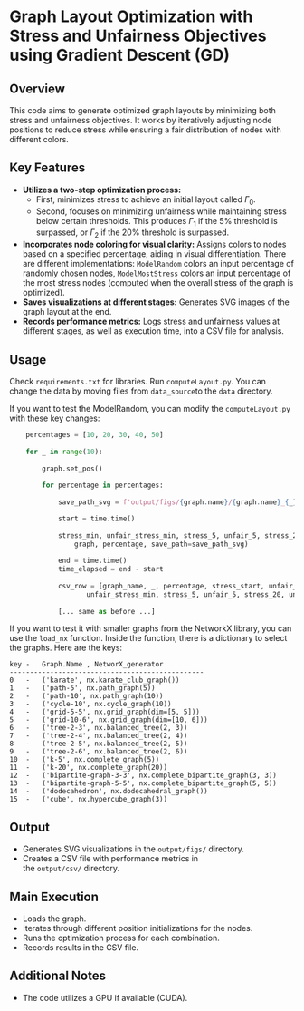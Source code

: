 # **Graph Layout Optimization with Stress and Unfairness Objectives using Gradient Descent (GD)**

## Overview

This code aims to generate optimized graph layouts by minimizing both stress and unfairness objectives. It works by iteratively adjusting node positions to reduce stress while ensuring a fair distribution of nodes with different colors.

## Key Features

- **Utilizes a two-step optimization process:**
  - First, minimizes stress to achieve an initial layout called $\Gamma_0$.
  - Second, focuses on minimizing unfairness while maintaining stress below certain thresholds. This produces $\Gamma_1$ if the 5% threshold is surpassed, or $\Gamma_2$ if the 20% threshold is surpassed. 
- **Incorporates node coloring for visual clarity:** Assigns colors to nodes based on a specified percentage, aiding in visual differentiation. There are different implementations: `ModelRandom` colors an input percentage of randomly chosen nodes, `ModelMostStress` colors an input percentage of the most stress nodes (computed when the overall stress of the graph is optimized).
- **Saves visualizations at different stages:** Generates SVG images of the graph layout at the end.
- **Records performance metrics:** Logs stress and unfairness values at different stages, as well as execution time, into a CSV file for analysis.

## Usage

Check `requirements.txt` for libraries. Run `computeLayout.py`. You can change the data by moving files from `data_source`to the `data` directory.


If you want to test the ModelRandom, you can modify the `computeLayout.py` with these key changes:
``` python
    percentages = [10, 20, 30, 40, 50]
    
    for _ in range(10):
       
        graph.set_pos()
        
        for percentage in percentages:
            
            save_path_svg = f'output/figs/{graph.name}/{graph.name}_{_}_{percentage}'

            start = time.time()
            
            stress_min, unfair_stress_min, stress_5, unfair_5, stress_20, unfair_20 = model.train(
                graph, percentage, save_path=save_path_svg)
            
            end = time.time()
            time_elapsed = end - start
            
            csv_row = [graph_name, _, percentage, stress_start, unfair_start, stress_min,
                   unfair_stress_min, stress_5, unfair_5, stress_20, unfair_20, time_elapsed]
            
            [... same as before ...]

```

If you want to test it with smaller graphs from the NetworkX library, you can use the `load_nx` function. Inside the function, there is a dictionary
to select the graphs. Here are the keys:
```
key -   Graph.Name , NetworX_generator
------------------------------------------------
0   -   ('karate', nx.karate_club_graph())
1   -   ('path-5', nx.path_graph(5))
2   -   ('path-10', nx.path_graph(10))
3   -   ('cycle-10', nx.cycle_graph(10))
4   -   ('grid-5-5', nx.grid_graph(dim=[5, 5]))
5   -   ('grid-10-6', nx.grid_graph(dim=[10, 6]))
6   -   ('tree-2-3', nx.balanced_tree(2, 3))
7   -   ('tree-2-4', nx.balanced_tree(2, 4))
8   -   ('tree-2-5', nx.balanced_tree(2, 5))
9   -   ('tree-2-6', nx.balanced_tree(2, 6))
10  -   ('k-5', nx.complete_graph(5))
11  -   ('k-20', nx.complete_graph(20))
12  -   ('bipartite-graph-3-3', nx.complete_bipartite_graph(3, 3))
13  -   ('bipartite-graph-5-5', nx.complete_bipartite_graph(5, 5))
14  -   ('dodecahedron', nx.dodecahedral_graph())
15  -   ('cube', nx.hypercube_graph(3))
```

## Output

- Generates SVG visualizations in the `output/figs/` directory.
- Creates a CSV file with performance metrics in the `output/csv/` directory.


## Main Execution

- Loads the graph.
- Iterates through different position initializations for the nodes.
- Runs the optimization process for each combination.
- Records results in the CSV file.

## Additional Notes

- The code utilizes a GPU if available (CUDA).
